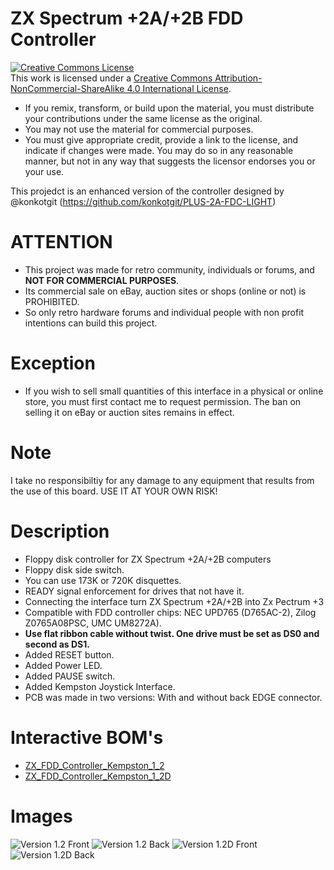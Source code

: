 # ZX Spectrum +2A/+2B FDD Controller

<a rel="license" href="http://creativecommons.org/licenses/by-nc-sa/4.0/"><img alt="Creative Commons License" style="border-width:0" src="https://i.creativecommons.org/l/by-nc-sa/4.0/88x31.png" /></a><br />This work is licensed under a <a rel="license" href="http://creativecommons.org/licenses/by-nc-sa/4.0/">Creative Commons Attribution-NonCommercial-ShareAlike 4.0 International License</a>.

* If you remix, transform, or build upon the material, you must distribute your contributions under the same license as the original.
* You may not use the material for commercial purposes.
* You must give appropriate credit, provide a link to the license, and indicate if changes were made. You may do so in any reasonable manner, but not in any way that suggests the licensor endorses you or your use.

This projedct is an enhanced version of the controller designed by @konkotgit (https://github.com/konkotgit/PLUS-2A-FDC-LIGHT)

# ATTENTION

   - This project was made for retro community, individuals or forums, and **NOT FOR COMMERCIAL PURPOSES**.
   - Its commercial sale on eBay, auction sites or shops (online or not) is PROHIBITED.
   - So only retro hardware forums and individual people with non profit intentions can build this project.

# Exception

  - If you wish to sell small quantities of this interface in a physical or online store, you must first contact me to request permission. The ban on selling it on eBay or auction sites remains in effect.

# Note

I take no responsibiltiy for any damage to any equipment that results from the use of this board.
USE IT AT YOUR OWN RISK!

# Description

- Floppy disk controller for ZX Spectrum +2A/+2B computers
- Floppy disk side switch.
- You can use 173K or 720K disquettes.
- READY signal enforcement for drives that not have it.
- Connecting the interface turn ZX Spectrum +2A/+2B into Zx Pectrum +3
- Compatible with FDD controller chips: NEC UPD765 (D765AC-2), Zilog Z0765A08PSC, UMC UM8272A).
- **Use flat ribbon cable without twist. One drive must be set as DS0 and second as DS1.**
- Added RESET button.
- Added Power LED.
- Added PAUSE switch.
- Added Kempston Joystick Interface.
- PCB was made in two versions: With and without back EDGE connector.

# Interactive BOM's

- [ZX_FDD_Controller_Kempston_1_2](https://htmlpreview.github.io/?https://github.com/merlinkv/ZX_2A-2B_FDD_Controller/blob/main/ZX_FDD_Controller_Kempston_1_2.html)
- [ZX_FDD_Controller_Kempston_1_2D](https://htmlpreview.github.io/?https://github.com/merlinkv/ZX_2A-2B_FDD_Controller/blob/main/ZX_FDD_Controller_Kempston_1_2D.html)

# Images

![Version 1.2 Front](https://github.com/merlinkv/ZX_2A-2B_FDD_Controller/blob/main/ZX_FDD_Controller_Kempston_1_2_Front.jpg)
![Version 1.2 Back](https://github.com/merlinkv/ZX_2A-2B_FDD_Controller/blob/main/ZX_FDD_Controller_Kempston_1_2_Back.jpg)
![Version 1.2D Front](https://github.com/merlinkv/ZX_2A-2B_FDD_Controller/blob/main/ZX_FDD_Controller_Kempston_1_2D_Front.jpg)
![Version 1.2D Back](https://github.com/merlinkv/ZX_2A-2B_FDD_Controller/blob/main/ZX_FDD_Controller_Kempston_1_2D_Back.jpg)





